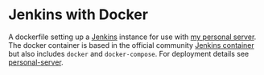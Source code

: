 # Jenkins with Docker

A dockerfile setting up a [Jenkins](https://jenkins.io) instance for use with [my personal server](https://github.com/seabbs/personal-server). The docker container is based in the official community [Jenkins container](https://hub.docker.com/r/jenkins/jenkins/) but also includes `docker` and `docker-compose`. For deployment details see [personal-server](https://github.com/seabbs/personal-server).
